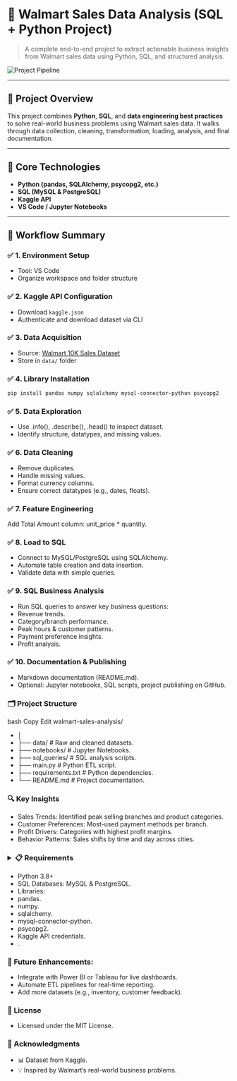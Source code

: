 
# 🛒 Walmart Sales Data Analysis (SQL + Python Project)

> A complete end-to-end project to extract actionable business insights from Walmart sales data using Python, SQL, and structured analysis.

![Project Pipeline](https://github.com/najirh/Walmart_SQL_Python/blob/main/walmart_project-piplelines.png)

---

## 🚀 Project Overview

This project combines **Python**, **SQL**, and **data engineering best practices** to solve real-world business problems using Walmart sales data. It walks through data collection, cleaning, transformation, loading, analysis, and final documentation.

---

## 📌 Core Technologies

- **Python (pandas, SQLAlchemy, psycopg2, etc.)**
- **SQL (MySQL & PostgreSQL)**
- **Kaggle API**
- **VS Code / Jupyter Notebooks**

---

## 🧭 Workflow Summary

### ✅ 1. Environment Setup
- Tool: VS Code
- Organize workspace and folder structure

### ✅ 2. Kaggle API Configuration
- Download `kaggle.json`
- Authenticate and download dataset via CLI

### ✅ 3. Data Acquisition
- Source: [Walmart 10K Sales Dataset](https://www.kaggle.com/najir0123/walmart-10k-sales-datasets)
- Store in `data/` folder

### ✅ 4. Library Installation
```bash
pip install pandas numpy sqlalchemy mysql-connector-python psycopg2
```

### ✅ 5. Data Exploration
- Use .info(), .describe(), .head() to inspect dataset.
- Identify structure, datatypes, and missing values.

### ✅ 6. Data Cleaning
- Remove duplicates.
- Handle missing values.
- Format currency columns.
- Ensure correct datatypes (e.g., dates, floats).

### ✅ 7. Feature Engineering
Add Total Amount column: unit_price * quantity.

### ✅ 8. Load to SQL
- Connect to MySQL/PostgreSQL using SQLAlchemy.
- Automate table creation and data insertion.
- Validate data with simple queries.

### ✅ 9. SQL Business Analysis
- Run SQL queries to answer key business questions:
- Revenue trends.
- Category/branch performance.
- Peak hours & customer patterns.
- Payment preference insights.
- Profit analysis.

### ✅ 10. Documentation & Publishing
- Markdown documentation (README.md).
- Optional: Jupyter notebooks, SQL scripts, project publishing on GitHub.

### 🗂 Project Structure
bash
Copy
Edit
walmart-sales-analysis/
- │
- ├── data/               # Raw and cleaned datasets.
- ├── notebooks/          # Jupyter Notebooks.
- ├── sql_queries/        # SQL analysis scripts.
- ├── main.py             # Python ETL script.
- ├── requirements.txt    # Python dependencies.
- └── README.md           # Project documentation.

### 🔍 Key Insights
- Sales Trends: Identified peak selling branches and product categories.
- Customer Preferences: Most-used payment methods per branch.
- Profit Drivers: Categories with highest profit margins.
- Behavior Patterns: Sales shifts by time and day across cities.

### <details> <summary>📋 Requirements</summary>
- Python 3.8+
- SQL Databases: MySQL & PostgreSQL.
- Libraries:
- pandas.
- numpy.
- sqlalchemy.
- mysql-connector-python.
- psycopg2.
- Kaggle API credentials.
- </details>.

### 🧠 Future Enhancements:
- Integrate with Power BI or Tableau for live dashboards.
- Automate ETL pipelines for real-time reporting.
- Add more datasets (e.g., inventory, customer feedback).

### 📜 License
- Licensed under the MIT License.

### 🙌 Acknowledgments
- 📊 Dataset from Kaggle.
- 💡 Inspired by Walmart’s real-world business problems.










